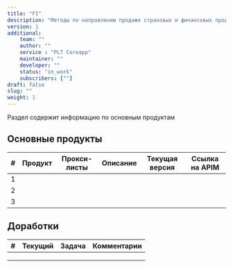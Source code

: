 ```yaml
---
title: "FI"
description: "Методы по направлению продаже страховых и финансовых продуктов"
version: 1
additional:
    team: ""
    author: ""
    service : "PLT Coreapp"
    maintainer: ""
    developer: ""
    status: "in_work"
    subscribers: [""]
draft: false
slug: ""
weight: 1
---
```


Раздел содержит информацию по основным продуктам

## Основные продукты

| #   | Продукт | Прокси-листы | Описание | Текущая версия | Ссылка на APIM |
| --- | ------- | ------------ | -------- | -------------- | -------------- |
| 1   |         |              |          |                |                |
| 2   |         |              |          |                |                |
| 3   |         |              |          |                |                |


## Доработки

| #   | Текущий | Задача | Комментарии |
| --- | ------- | ------ | ----------- |
|     |         |        |             |
|     |         |        |             |
|     |         |        |             |
